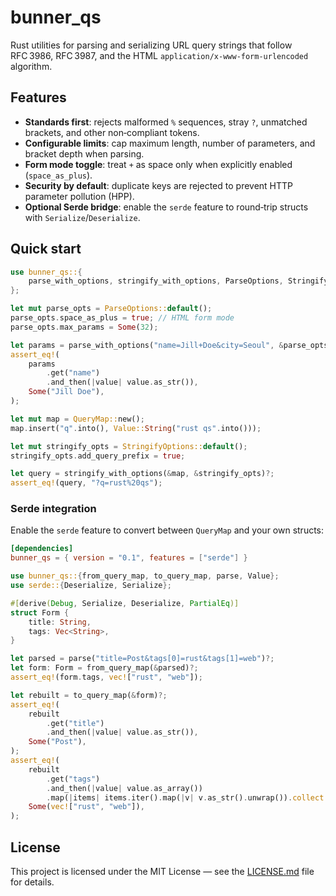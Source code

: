 # bunner_qs

Rust utilities for parsing and serializing URL query strings that follow RFC 3986, RFC 3987, and the HTML `application/x-www-form-urlencoded` algorithm.

## Features

- **Standards first**: rejects malformed `%` sequences, stray `?`, unmatched brackets, and other non‑compliant tokens.
- **Configurable limits**: cap maximum length, number of parameters, and bracket depth when parsing.
- **Form mode toggle**: treat `+` as space only when explicitly enabled (`space_as_plus`).
- **Security by default**: duplicate keys are rejected to prevent HTTP parameter pollution (HPP).
- **Optional Serde bridge**: enable the `serde` feature to round‑trip structs with `Serialize`/`Deserialize`.

## Quick start

```rust
use bunner_qs::{
	parse_with_options, stringify_with_options, ParseOptions, StringifyOptions, QueryMap, Value,
};

let mut parse_opts = ParseOptions::default();
parse_opts.space_as_plus = true; // HTML form mode
parse_opts.max_params = Some(32);

let params = parse_with_options("name=Jill+Doe&city=Seoul", &parse_opts)?;
assert_eq!(
	params
		.get("name")
		.and_then(|value| value.as_str()),
	Some("Jill Doe"),
);

let mut map = QueryMap::new();
map.insert("q".into(), Value::String("rust qs".into()));

let mut stringify_opts = StringifyOptions::default();
stringify_opts.add_query_prefix = true;

let query = stringify_with_options(&map, &stringify_opts)?;
assert_eq!(query, "?q=rust%20qs");
```

### Serde integration

Enable the `serde` feature to convert between `QueryMap` and your own structs:

```toml
[dependencies]
bunner_qs = { version = "0.1", features = ["serde"] }
```

```rust
use bunner_qs::{from_query_map, to_query_map, parse, Value};
use serde::{Deserialize, Serialize};

#[derive(Debug, Serialize, Deserialize, PartialEq)]
struct Form {
	title: String,
	tags: Vec<String>,
}

let parsed = parse("title=Post&tags[0]=rust&tags[1]=web")?;
let form: Form = from_query_map(&parsed)?;
assert_eq!(form.tags, vec!["rust", "web"]);

let rebuilt = to_query_map(&form)?;
assert_eq!(
	rebuilt
		.get("title")
		.and_then(|value| value.as_str()),
	Some("Post"),
);
assert_eq!(
	rebuilt
		.get("tags")
		.and_then(|value| value.as_array())
		.map(|items| items.iter().map(|v| v.as_str().unwrap()).collect::<Vec<_>>()),
	Some(vec!["rust", "web"]),
);
```

## License

This project is licensed under the MIT License — see the [LICENSE.md](LICENSE.md) file for details.